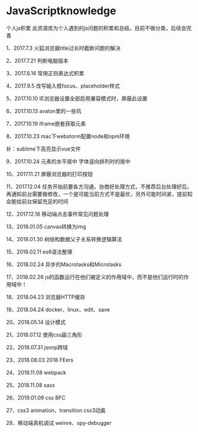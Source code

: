 # JavaScriptknowledge
个人js积累
此资源库为个人遇到的js问题的积累和总结，目前不做分类，后续会完善

1、2017.7.3
火狐浏览器title过长时截断问题的解决

2、2017.7.21
判断电脑版本

3、2017.8.16
常用正则表达式积累

4、2017.9.5
改写输入框focus、placeholder样式

5、2017.10.10
IE浏览器设置全部启用兼容模式时，屏蔽此设置

6、2017.10.13
avalon里的一些坑

7、2017.10.19
iframe嵌套获取元素

8、2017.10.23
mac下webstorm配置node和npm环境

补：sublime下高亮显示vue文件

9、2017.10.24
元素的水平居中
字体竖向排列时的居中

10、2017.11.21
屏蔽浏览器的打印按钮

11、2017.12.04
任务开始前要各方沟通，协商好处理方式，不推荐后台处理好后，再通知前台需要做修改，一个是可能当前方式不是最优，另外可能时间紧，提前知会能给前台保留充足的时间

12、2017.12.18
移动端点击事件常见问题处理

13、2018.01.05
canvas转换为img

14、2018.01.30
树结构数据父子关系转换逻辑算法

15、2018.02.11
es6语法整理

16、2018.02.24
异步的Macrotasks和Microtasks

17、2018.02.26
js的函数运行在他们被定义的作用域中，而不是他们运行时的作用域中！

18、2018.04.23
浏览器HTTP缓存

19、2018.04.24
docker、linux、edit、save

20、2018.05.14
设计模式

21、2018.07.12
使用css画三角形

22、2018.07.31
jsonp跨域

23、2018.08.03
2018  FEers

24、2018.11.08 
webpack

25、2018.11.08
sass

26、2019.01.09
css  BFC

27、css3 animation、transition
css3动画

28、移动端真机调试
weinre、spy-debugger

